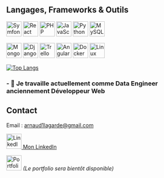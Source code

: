 ## Langages, Frameworks & Outils
<p align="left">
  <img src="https://cdn.jsdelivr.net/gh/devicons/devicon/icons/symfony/symfony-original.svg" alt="Symfony" width="40" height="40" title="Symfony">
  <img src="https://cdn.jsdelivr.net/gh/devicons/devicon/icons/react/react-original.svg" alt="React" width="40" height="40" title="React">
  <img src="https://cdn.jsdelivr.net/gh/devicons/devicon/icons/php/php-original.svg" alt="PHP" width="40" height="40" title="PHP">
  <img src="https://cdn.jsdelivr.net/gh/devicons/devicon/icons/javascript/javascript-original.svg" alt="JavaScript" width="40" height="40" title="JavaScript">
  <img src="https://cdn.jsdelivr.net/gh/devicons/devicon/icons/python/python-original.svg" alt="Python" width="40" height="40" title="Python">
  <img src="https://cdn.jsdelivr.net/gh/devicons/devicon/icons/mysql/mysql-original.svg" alt="MySQL" width="40" height="40" title="MySQL">
</p>
<p align="left">
  <img src="https://cdn.jsdelivr.net/gh/devicons/devicon/icons/mongodb/mongodb-original.svg" alt="MongoDB" width="40" height="40" title="MongoDB">
  <img src="https://cdn.jsdelivr.net/gh/devicons/devicon/icons/django/django-plain.svg" alt="Django" width="40" height="40" title="Django">
  <img src="https://cdn.jsdelivr.net/gh/devicons/devicon/icons/trello/trello-plain.svg" alt="Trello" width="40" height="40" title="Trello">
  <img src="https://cdn.jsdelivr.net/gh/devicons/devicon/icons/angularjs/angularjs-original.svg" alt="Angular" width="40" height="40" title="Angular">
  <img src="https://cdn.jsdelivr.net/gh/devicons/devicon/icons/docker/docker-original.svg" alt="Docker" width="40" height="40" title="Docker">
  <img src="https://cdn.jsdelivr.net/gh/devicons/devicon/icons/linux/linux-original.svg" alt="Linux" width="40" height="40" title="Linux">
</p>


<!-- [![arnaudlagarde's GitHub stats](https://github-readme-stats.vercel.app/api?username=arnaudlagarde&theme=vue-dark&show_icons=true&hide_border=true)](https://github.com/ArnaudLagarde/arnaudlagarde) 
-->

[![Top Langs](https://github-readme-stats.vercel.app/api/top-langs/?username=arnaudlagarde&theme=vue-dark&hide_border=true)](https://github.com/ArnaudLagarde/arnaudlagarde)

### - 🔭 Je travaille actuellement comme Data Engineer anciennement Développeur Web

## Contact

Email : arnaud1lagarde@gmail.com

<p align="left">
<a href="[www.linkedin.com/in/arnaudlagarde-](https://www.linkedin.com/in/arnaudlagarde-/)">
    <img src="https://cdn.jsdelivr.net/gh/devicons/devicon/icons/linkedin/linkedin-original.svg" alt="LinkedIn" width="40" height="40" title="LinkedIn">
    Mon LinkedIn
  </a>
</p>

<p align="left">
  <img src="https://cdn.jsdelivr.net/npm/@fortawesome/fontawesome-free@5.15.4/svgs/solid/folder-open.svg" alt="Portfolio" width="40" height="40" title="Portfolio">
  <i>(Le portfolio sera bientôt disponible)</i>
</p>



